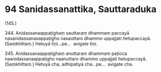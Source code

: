 # 94 Sanidassanattika, Sauttaraduka

(145.)

344\. Anidassanaappaṭighaṃ sauttaraṃ dhammaṃ paccayā nasanidassanasappaṭigho nasauttaro dhammo uppajjati hetupaccayā. (Saṃkhittaṃ.) Hetuyā tīṇi…pe…  avigate tīṇi.

345\. Anidassanaappaṭighaṃ anuttaraṃ dhammaṃ paṭicca naanidassanaappaṭigho naanuttaro dhammo uppajjati hetupaccayā. (Saṃkhittaṃ.) Hetuyā cha, adhipatiyā cha…pe…  avigate cha.
